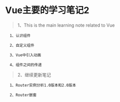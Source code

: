 # Vue主要的学习笔记2

> 1、This is the main learning note related to Vue

      1、认识组件

      2、自定义组件

      3、Vue中引入动画

      4、组件之间的传递
      
 >2、继续更新笔记
     
      1、Router实例分析1.0版本和2.0版本
      
      2、Router嵌套


